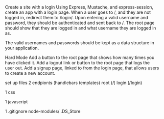 Create a site with a login
Using Express, Mustache, and express-session, create an app with a login page. When a user goes to /, and they are not logged in, redirect them to /login/. Upon entering a valid username and password, they should be authenticated and sent back to /. The root page should show that they are logged in and what username they are logged in as.

The valid usernames and passwords should be kept as a data structure in your application.

Hard Mode
Add a button to the root page that shows how many times you have clicked it.
Add a logout link or button to the root page that logs the user out.
Add a signup page, linked to from the login page, that allows users to create a new account.


set up files
  2 endpionts (handlebars templates)
    root (/)
    login (/login)

  1 css

  1 javascript

  1 .gitignore
    node-modules/
    .DS_Store
